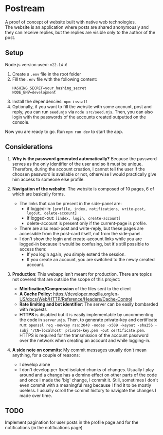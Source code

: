 # Postream
A proof of concept of website built with native web technologies.  
The website is an application where posts are shared anonymously and they can receive replies,
but the replies are visible only to the author of the post. 

## Setup
Node.js version used: `v22.14.0`

1) Create a `.env` file in the root folder
2) Fill the `.env` file with the following content:
    ```.env
    HASHING_SECRET=your_hashing_secret
    NODE_ENV=development
    ```
3) Install the dependencies: `npm install`
4) Optionally, if you want to fill the website with some account, post and reply, you can run `seed.mjs` via `node src/seed.mjs`. Then, you can also login with the passwords of the accounts created outputted on the console.

Now you are ready to go. Run `npm run dev` to start the app.  

## Considerations
1) **Why is the password generated automatically?**
    Because the password serves as the only identifier of the user and so it must be unique.
    Therefore, during the account creation, I cannot tell the user if the choosen password is available or not, otherwise I would practically give him access to someone else profile.

2) **Navigation of the website**:
    The website is composed of 10 pages, 6 of which are basically forms.
    * The links that can be present in the side-panel are: 
        * if logged-in: `[profile, index, notifications, write-post, logout, delete-account]`
        * if logged-out: `[index, login, create-account]`
        * delete-account is present only if the current-page is profile.
    * There are also read-post and write-reply, but these pages are accessible from the post-card itself, not from the side-panel.
    * I don't show the login and create-account links while you are logged-in because it would be confusing, but it's still possible to access them:
        * If you login again, you simply extend the session.
        * If you create an account, you are switched to the newly created account.

3) **Production**:
    This webapp isn't meant for production. There are topics not covered that are outside the scope of this project:
    - **Minification/Compression** of the files sent to the client
    - **A Cache Policy**: https://developer.mozilla.org/en-US/docs/Web/HTTP/Reference/Headers/Cache-Control
    - **Rate limiting and bot identifier**: The server can be easily bombarded with requests
    - **HTTPS** is disabled but it is easily implementable by uncommenting the code in `server.mjs`. 
    Then, to generate private-key and certificate run:
    `openssl req -newkey rsa:2048 -nodes -x509 -keyout -sha256 -subj '/CN=localhost' private-key.pem -out certificate.pem`.
    HTTPS is required for the transmission of the account password over the network when creating an account and while logging-in.

5) **A side note on commits**:
    My commit messages usually don't mean anything, for a couple of reasons:
    * I develop alone
    * I don't develop per fixed isolated chunks of changes. Usually I play around and a change has a domino effect
    on other parts of the code and once I made the 'big' change, I commit it. 
    Still, sometimes I don't even commit with a meaningful msg because I find it to be mostly useless.
    I usually scroll the commit history to navigate the changes I made over time.

## TODO
Implement pagination for user posts in the profile page and for the notifications (in the notifications page)
